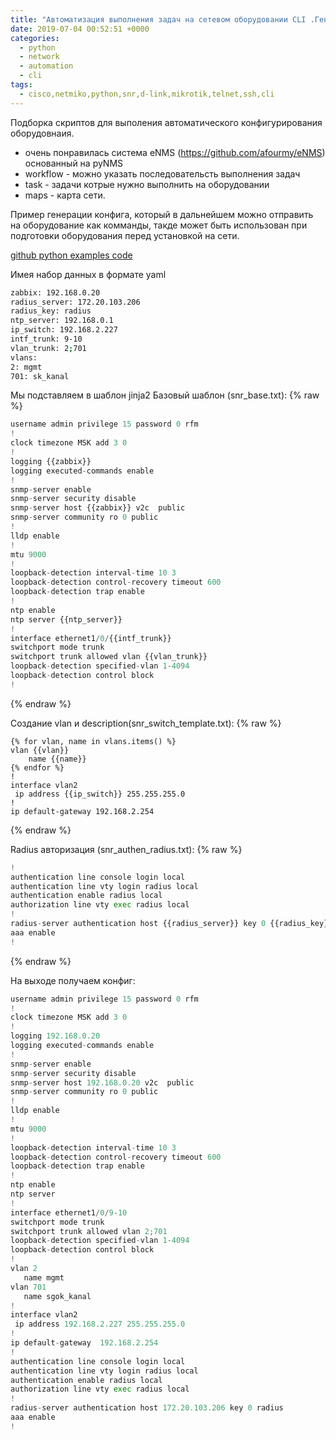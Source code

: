 ```yaml
---
title: "Автоматизация выполнения задач на сетевом оборудовании CLI .Генерация конфига."
date: 2019-07-04 00:52:51 +0000
categories:
  - python
  - network
  - automation
  - cli
tags:
  - cisco,netmiko,python,snr,d-link,mikrotik,telnet,ssh,cli
---
```



Подборка скриптов для выполения автоматического конфигурирования оборудовнаия.

- очень понравилась система eNMS (https://github.com/afourmy/eNMS) основанный на pyNMS 
 - workflow - можно указать последовательсть выполнения задач
 - task - задачи котрые нужно выполнить на оборудовании
 - maps - карта сети. 


Пример генерации конфига, который в дальнейшем можно отправить на оборудование как комманды, 
такде может быть использован при подготовки оборудования перед установкой на сети.

[github python examples code](https://github.com/ya-zero/ya-zero.github.io/tree/master/uploads/generate_config_example)


 Имея набор данных в формате yaml
 ```sh
zabbix: 192.168.0.20
radius_server: 172.20.103.206
radius_key: radius
ntp_server: 192.168.0.1
ip_switch: 192.168.2.227
intf_trunk: 9-10
vlan_trunk: 2;701
vlans:
 2: mgmt
701: sk_kanal
```

Мы подставляем в шаблон jinja2
  Базовый шаблон (snr_base.txt):
{% raw %}
```python
username admin privilege 15 password 0 rfm
!
clock timezone MSK add 3 0
!
logging {{zabbix}}
logging executed-commands enable
!
snmp-server enable
snmp-server security disable
snmp-server host {{zabbix}} v2c  public
snmp-server community ro 0 public
!
lldp enable
!
mtu 9000
!
loopback-detection interval-time 10 3
loopback-detection control-recovery timeout 600
loopback-detection trap enable
!
ntp enable
ntp server {{ntp_server}}
!
interface ethernet1/0/{{intf_trunk}}
switchport mode trunk
switchport trunk allowed vlan {{vlan_trunk}}
loopback-detection specified-vlan 1-4094
loopback-detection control block
!
```
{% endraw %}

 Cоздание vlan и description(snr_switch_template.txt):
{% raw %}
```
{% for vlan, name in vlans.items() %}
vlan {{vlan}}
    name {{name}}
{% endfor %}
!
interface vlan2
 ip address {{ip_switch}} 255.255.255.0
!
ip default-gateway 192.168.2.254
```
{% endraw %}


Radius авторизация (snr_authen_radius.txt):
{% raw %}
```python
!
authentication line console login local
authentication line vty login radius local
authentication enable radius local
authorization line vty exec radius local
!
radius-server authentication host {{radius_server}} key 0 {{radius_key}}
aaa enable
!
```
{% endraw %}

На выходе получаем конфиг:

```python
username admin privilege 15 password 0 rfm
!
clock timezone MSK add 3 0
!
logging 192.168.0.20
logging executed-commands enable
!
snmp-server enable
snmp-server security disable
snmp-server host 192.168.0.20 v2c  public
snmp-server community ro 0 public
!
lldp enable
!
mtu 9000
!
loopback-detection interval-time 10 3
loopback-detection control-recovery timeout 600
loopback-detection trap enable
!
ntp enable
ntp server
!
interface ethernet1/0/9-10
switchport mode trunk
switchport trunk allowed vlan 2;701
loopback-detection specified-vlan 1-4094
loopback-detection control block
!
vlan 2
   name mgmt
vlan 701
   name sgok_kanal
!
interface vlan2
 ip address 192.168.2.227 255.255.255.0
!
ip default-gateway  192.168.2.254
!
authentication line console login local
authentication line vty login radius local
authentication enable radius local
authorization line vty exec radius local
!
radius-server authentication host 172.20.103.206 key 0 radius
aaa enable
!
```
 
